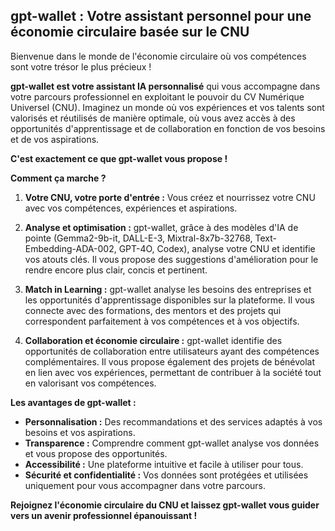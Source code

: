 ##  gpt-wallet : Votre assistant personnel pour une économie circulaire basée sur le CNU

Bienvenue dans le monde de l'économie circulaire où vos compétences sont votre trésor le plus précieux !  

**gpt-wallet est votre assistant IA personnalisé** qui vous accompagne dans votre parcours professionnel en exploitant le pouvoir du CV Numérique Universel (CNU). Imaginez un monde où vos expériences et vos talents sont valorisés et réutilisés de manière optimale, où vous avez accès à des opportunités d'apprentissage et de collaboration en fonction de vos besoins et de vos aspirations. 

**C'est exactement ce que gpt-wallet vous propose !**

**Comment ça marche ?**

1. **Votre CNU, votre porte d'entrée :**  Vous créez et nourrissez votre CNU avec vos compétences, expériences et aspirations. 

2. **Analyse et optimisation :** gpt-wallet, grâce à des modèles d'IA de pointe (Gemma2-9b-it, DALL-E-3, Mixtral-8x7b-32768, Text-Embedding-ADA-002, GPT-4O, Codex), analyse votre CNU et identifie vos atouts clés. Il vous propose des suggestions d'amélioration pour le rendre encore plus clair, concis et pertinent.

3. **Match in Learning :**  gpt-wallet analyse les besoins des entreprises et les opportunités d'apprentissage disponibles sur la plateforme. Il vous connecte avec des formations, des mentors et des projets qui correspondent parfaitement à vos compétences et à vos objectifs.

4. **Collaboration et économie circulaire :** gpt-wallet identifie des opportunités de collaboration entre utilisateurs ayant des compétences complémentaires. Il vous propose également des projets de bénévolat en lien avec vos expériences, permettant de contribuer à la société tout en valorisant vos compétences.

**Les avantages de gpt-wallet :**

* **Personnalisation :** Des recommandations et des services adaptés à vos besoins et vos aspirations.
* **Transparence :**  Comprendre comment gpt-wallet analyse vos données et vous propose des opportunités.
* **Accessibilité :** Une plateforme intuitive et facile à utiliser pour tous.
* **Sécurité et confidentialité :** Vos données sont protégées et utilisées uniquement pour vous accompagner dans votre parcours.

**Rejoignez l'économie circulaire du CNU et laissez gpt-wallet vous guider vers un avenir professionnel épanouissant !**




